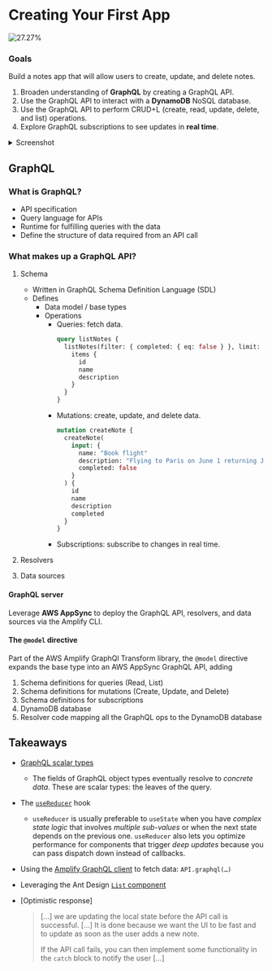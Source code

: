 # Creating Your First App

![27.27%](https://progress-bar.dev/27/)

### Goals

Build a notes app that will allow users to create, update, and delete notes.

1. Broaden understanding of **GraphQL** by creating a GraphQL API.
2. Use the GraphQL API to interact with a **DynamoDB** NoSQL database.
3. Use the GraphQL API to perform CRUD+L (create, read, update, delete, and list) operations.
4. Explore GraphQL subscriptions to see updates in **real time**.

<details><summary>Screenshot</summary>
<p>

![React_App](https://user-images.githubusercontent.com/511893/117550403-329b4780-b00e-11eb-94f1-f19dd5d2a67e.png)

</p>
</details>

## GraphQL

### What is GraphQL?

- API specification
- Query language for APIs
- Runtime for fulfilling queries with the data
- Define the structure of data required from an API call

### What makes up a GraphQL API?

1. Schema

   - Written in GraphQL Schema Definition Language (SDL)
   - Defines
     - Data model / base types
     - Operations
       - Queries: fetch data.
         ```graphql
         query listNotes {
           listNotes(filter: { completed: { eq: false } }, limit: 1) {
             items {
               id
               name
               description
             }
           }
         }
         ```
       - Mutations: create, update, and delete data.
         ```graphql
         mutation createNote {
           createNote(
             input: {
               name: "Book flight"
               description: "Flying to Paris on June 1 returning June 10"
               completed: false
             }
           ) {
             id
             name
             description
             completed
           }
         }
         ```
       - Subscriptions: subscribe to changes in real time.

2. Resolvers

3. Data sources

#### GraphQL server

Leverage **AWS AppSync** to deploy the GraphQL API, resolvers, and data sources via the Amplify CLI.

#### The `@model` directive

Part of the AWS Amplify GraphQl Transform library, the `@model` directive expands the base type into an AWS AppSync GraphQL API, adding

1. Schema definitions for queries (Read, List)
2. Schema definitions for mutations (Create, Update, and Delete)
3. Schema definitions for subscriptions
4. DynamoDB database
5. Resolver code mapping all the GraphQL ops to the DynamoDB database

## Takeaways

- [GraphQL scalar types]

  - The fields of GraphQL object types eventually resolve to _concrete data_. These are scalar types: the leaves of the query.

- The [`useReducer`] hook

  - `useReducer` is usually preferable to `useState` when you have _complex state logic_ that involves _multiple sub-values_ or when the next state depends on the previous one. `useReducer` also lets you optimize performance for components that trigger _deep updates_ because you can pass dispatch down instead of callbacks.

- Using the [Amplify GraphQL client] to fetch data: `API.graphql(…)`

- Leveraging the Ant Design [`List` component]

- [Optimistic response]

  > […] we are updating the local state before the API call is successful. […] It is done because we want the UI to be fast and to update as soon as the user adds a new note.
  >
  > If the API call fails, you can then implement some functionality in the `catch` block to notify the user […]

  [`list` component]: https://ant.design/components/list/
  [`usereducer`]: https://reactjs.org/docs/hooks-reference.html#usereducer
  [amplify graphql client]: https://docs.amplify.aws/lib/graphqlapi/query-data/q/platform/js
  [graphql scalar types]: https://graphql.org/learn/schema/#scalar-types
